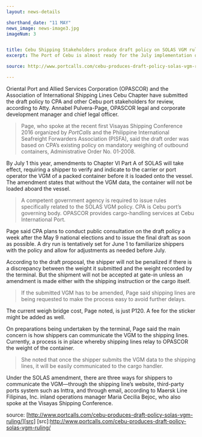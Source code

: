 ```yaml
---
layout: news-details

shorthand_date: "11 MAY"
news_image: news-image3.jpg
imageNum: 3


title: Cebu Shipping Stakeholders produce draft policy on SOLAS VGM ruling
excerpt: The Port of Cebu is almost ready for the July implementation of the Safety of Life at Sea (SOLAS) policy on verified gross mass (VGM). This, after a cargo handler and a group of ocean carriers based in Cebu produced a draft order that the Cebu Port Authority (CPA) can use to locally adopt the measure.

source: http://www.portcalls.com/cebu-produces-draft-policy-solas-vgm-ruling/

---
```


Oriental Port and Allied Services Corporation (OPASCOR) and the Association of International Shipping Lines Cebu Chapter have submitted the draft policy to CPA and other Cebu port stakeholders for review, according to Atty. Annabel Pulvera-Page, OPASCOR legal and corporate development manager and chief legal officer.

>Page, who spoke at the recent first Visayas Shipping Conference 2016 organized by <em>PortCalls</em> and the Philippine International Seafreight Forwarders Association (PISFA), said the draft order was based on CPA’s existing policy on mandatory weighing of outbound containers, Administrative Order No. 01-2008.

By July 1 this year, amendments to Chapter VI Part A of SOLAS will take effect, requiring a shipper to verify and indicate to the carrier or port operator the VGM of a packed container before it is loaded onto the vessel. The amendment states that without the VGM data, the container will not be loaded aboard the vessel.

>A competent government agency is required to issue rules specifically related to the SOLAS VGM policy. CPA is Cebu port’s governing body. OPASCOR provides cargo-handling services at Cebu International Port.

Page said CPA plans to conduct public consultation on the draft policy a week after the May 9 national elections and to issue the final draft as soon as possible. A dry run is tentatively set for June 1 to familiarize shippers with the policy and allow for adjustments as needed before July.


According to the draft proposal, the shipper will not be penalized if there is a discrepancy between the weight it submitted and the weight recorded by the terminal. But the shipment will not be accepted at gate-in unless an amendment is made either with the shipping instruction or the cargo itself.

>If the submitted VGM has to be amended, Page said shipping lines are being requested to make the process easy to avoid further delays.

The current weigh bridge cost, Page noted, is just P120. A fee for the sticker might be added as well.

On preparations being undertaken by the terminal, Page said the main concern is how shippers can communicate the VGM to the shipping lines. Currently, a process is in place whereby shipping lines relay to OPASCOR the weight of the container.

>She noted that once the shipper submits the VGM data to the shipping lines, it will be easily communicated to the cargo handler.

Under the SOLAS amendment, there are three ways for shippers to communicate the VGM—through the shipping line’s website, third-party ports system such as Inttra, and through email, according to Maersk Line Filipinas, Inc. inland operations manager Maria Cecilia Bejoc, who also spoke at the Visayas Shipping Conference.

source: [http://www.portcalls.com/cebu-produces-draft-policy-solas-vgm-ruling/][src]
[src]:http://www.portcalls.com/cebu-produces-draft-policy-solas-vgm-ruling/